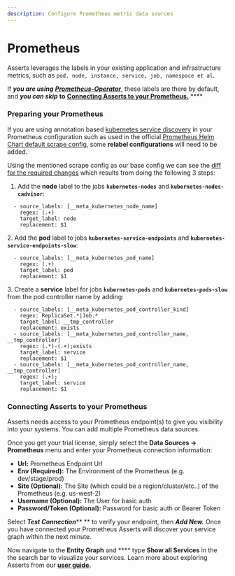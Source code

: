 ```yaml
---
description: Configure Prometheus metric data sources
---
```


# Prometheus

Asserts leverages the labels in your existing application and infrastructure metrics, such as `pod, node, instance, service, job, namespace et al`.&#x20;

If _**you are using**_ [_**Prometheus-Operator**_](https://github.com/prometheus-community/helm-charts/tree/main/charts/kube-prometheus-stack), these labels are there by default, and _**you can skip**_ **to** [**Connecting Asserts to your Prometheus.**](prometheus.md#connecting-asserts-to-your-prometheus) ****&#x20;

### Preparing your Prometheus

If you are using annotation based [kubernetes service discovery](https://prometheus.io/docs/prometheus/latest/configuration/configuration/#kubernetes\_sd\_config) in your Prometheus configuration such as used in the official [Prometheus Helm Chart default scrape config](https://github.com/prometheus-community/helm-charts/blob/main/charts/prometheus/values.yaml#L771), some **relabel configurations** will need to be added.&#x20;

Using the mentioned scrape config as our base config we can see the [diff for the required changes](https://github.com/asserts/prometheus-helm-charts/pull/1/files) which results from doing the following 3 steps:

1. Add the **node** label to the jobs **`kubernetes-nodes`** and **`kubernetes-nodes-cadvisor`**:

```
  - source_labels: [__meta_kubernetes_node_name]
    regex: (.+)
    target_label: node
    replacement: $1
```

2\. Add the **pod** label to jobs **`kubernetes-service-endpoints`** and **`kubernetes-service-endpoints-slow`**:

```
  - source_labels: [__meta_kubernetes_pod_name]
    regex: (.+)
    target_label: pod
    replacement: $1
```

3\. Create a **service** label for jobs **`kubernetes-pods`** and **`kubernetes-pods-slow`** from the pod controller name by adding:

```
  - source_labels: [__meta_kubernetes_pod_controller_kind]
    regex: ReplicaSet.*|Job.*
    target_label: __tmp_controller
    replacement: exists
  - source_labels: [__meta_kubernetes_pod_controller_name, __tmp_controller]
    regex: (.*)-(.+);exists
    target_label: service
    replacement: $1
  - source_labels: [__meta_kubernetes_pod_controller_name, __tmp_controller]
    regex: (.+);
    target_label: service
    replacement: $1
```

### Connecting Asserts to your Prometheus

Asserts needs access to your Prometheus endpoint(s) to give you visibility into your systems. You can add multiple Prometheus data sources.

Once you get your trial license, simply select the **Data Sources -> Prometheus** menu and enter your Prometheus connection information:

* **Url:** Prometheus Endpoint Url
* **Env (Required):** The Environment of the Prometheus (e.g. dev/stage/prod)
* **Site (Optional):** The Site (which could be a region/cluster/etc..) of the Prometheus (e.g. us-west-2)
* **Username (Optional):** The User for basic auth
* **Password/Token (Optional):**  Password for basic auth or Bearer Token

Select _**Test Connection**_** ** to verify your endpoint, then _**Add New.**_ Once you have connected your Prometheus Asserts will discover your service graph within the next minute.

Now navigate to the **Entity Graph** and **** type **Show all Services** in the the search bar to visualize your services. Learn more about exploring Asserts from our [**user guide**](broken-reference)**.**

<figure><img src="../../.gitbook/assets/Asserts Configure Prometheus.gif" alt=""><figcaption></figcaption></figure>
